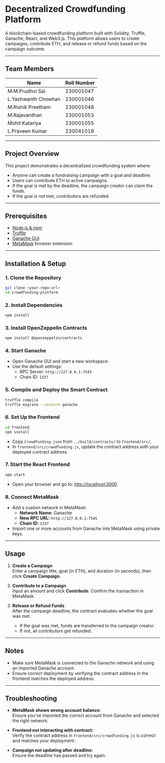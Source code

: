 
# Decentralized Crowdfunding Platform

A blockchain-based crowdfunding platform built with Solidity, Truffle, Ganache, React, and Web3.js. This platform allows users to create campaigns, contribute ETH, and release or refund funds based on the campaign outcome.

---

## Team Members

| Name                | Roll Number  |
|---------------------|--------------|
| M.M.Prudhvi Sai     | 230001047    |
| L.Yashwanth Chowhan | 230001046    |
| M.Rishik Preetham   | 230001048    |
| M.Rajavardhan       | 230001053    |
| Mohit Katariya      | 230001055    |
| L.Praveen Kumar     | 230041018    |
---

## Project Overview

This project demonstrates a decentralized crowdfunding system where:
- Anyone can create a fundraising campaign with a goal and deadline.
- Users can contribute ETH to active campaigns.
- If the goal is met by the deadline, the campaign creator can claim the funds.
- If the goal is not met, contributors are refunded.

---

## Prerequisites

- [Node.js & npm](https://nodejs.org/)
- [Truffle](https://trufflesuite.com/truffle/)
- [Ganache GUI](https://trufflesuite.com/ganache/)
- [MetaMask](https://metamask.io/) browser extension

---

## Installation & Setup

### 1. Clone the Repository

```bash
git clone <your-repo-url>
cd crowdfunding-platform
```

### 2. Install Dependencies

```bash
npm install
```

### 3. Install OpenZeppelin Contracts

```bash
npm install @openzeppelin/contracts
```

### 4. Start Ganache

- Open Ganache GUI and start a new workspace.
- Use the default settings:
  - RPC Server: `http://127.0.0.1:7545`
  - Chain ID: `1337`

### 5. Compile and Deploy the Smart Contract

```bash
truffle compile
truffle migrate --network ganache
```

### 6. Set Up the Frontend

```bash
cd frontend
npm install
```

- Copy `Crowdfunding.json` from `../build/contracts/` to `frontend/src/`.
- In `frontend/src/crowdfunding.js`, update the contract address with your deployed contract address.

### 7. Start the React Frontend

```bash
npm start
```

- Open your browser and go to: [http://localhost:3000](http://localhost:3000)

### 8. Connect MetaMask

- Add a custom network in MetaMask:
  - **Network Name:** Ganache
  - **New RPC URL:** `http://127.0.0.1:7545`
  - **Chain ID:** `1337`
- Import one or more accounts from Ganache into MetaMask using private keys.

---

## Usage

1. **Create a Campaign**  
   Enter a campaign title, goal (in ETH), and duration (in seconds), then click **Create Campaign**.

2. **Contribute to a Campaign**  
   Input an amount and click **Contribute**. Confirm the transaction in MetaMask.

3. **Release or Refund Funds**  
   After the campaign deadline, the contract evaluates whether the goal was met.  
   - If the goal was met, funds are transferred to the campaign creator.  
   - If not, all contributors get refunded.

---

## Notes

- Make sure MetaMask is connected to the Ganache network and using an imported Ganache account.
- Ensure correct deployment by verifying the contract address in the frontend matches the deployed address.

---

## Troubleshooting

- **MetaMask shows wrong account balance:**  
  Ensure you've imported the correct account from Ganache and selected the right network.

- **Frontend not interacting with contract:**  
  Verify the contract address in `frontend/src/crowdfunding.js` is correct and matches your deployment.

- **Campaign not updating after deadline:**  
  Ensure the deadline has passed and try again.
